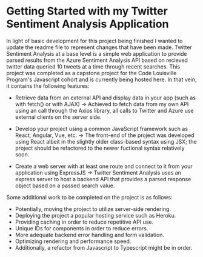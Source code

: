 # Getting Started with my Twitter Sentiment Analysis Application

In light of basic development for this project being finished I wanted to update the readme file to represent changes that have been made. Twitter Sentiment Analysis at a base level is a simple web application to provide parsed results from the Azure Sentiment Analysis API based on recieved twitter data queried 10 tweets at a time through recent searches. This project was completed as a capstone project for the Code Louisville Program's Javascript cohort and is currently being hosted here. In that vein, it contains the following features:

- Retrieve data from an external API and display data in your app (such as with fetch() or with AJAX) -> Achieved to fetch data from my own API using an call through the Axios library, all calls to Twitter and Azure use external clients on the server side.

- Develop your project using a common JavaScript framework such as React, Angular, Vue, etc. -> The front-end of the project was developed using React albeit in the slightly older class-based syntax using JSX; the project should be refactored to the newer fuctional syntax relatively soon.

- Create a web server with at least one route and connect to it from your application using ExpressJS -> Twitter Sentiment Analysis uses an express server to host a backend API that provides a parsed response object based on a passed search value.

Some additional work to be completed on the project is as follows: 

- Potentially, moving the project to utilize server-side rendering.
- Deploying the project a popular hosting service such as Heroku.
- Providing caching in order to reduce repetitive API use.
- Unique IDs for components in order to reduce errors. 
- More adequate backend error handling and form validation.
- Optimizing rendering and performance speed.
- Additionally, a refactor from Javascript to Typescript might be in order.

